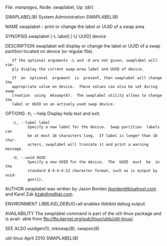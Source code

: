 File: *manpages*,  Node: swaplabel,  Up: (dir)

SWAPLABEL(8)                 System Administration                SWAPLABEL(8)



NAME
       swaplabel - print or change the label or UUID of a swap area

SYNOPSIS
       swaplabel [-L label] [-U UUID] device

DESCRIPTION
       swaplabel  will display or change the label or UUID of a swap partition
       located on device (or regular file).

       If the optional arguments -L and -U are not given, swaplabel will  sim-
       ply display the current swap-area label and UUID of device.

       If  an  optional  argument  is  present, then swaplabel will change the
       appropriate value on device.  These values can also be set during  swap
       creation  using  mkswap(8).  The swaplabel utility allows to change the
       label or UUID on an actively used swap device.

OPTIONS
       -h, --help
              Display help text and exit.

       -L, --label label
              Specify a new label for the device.  Swap partition  labels  can
              be at most 16 characters long.  If label is longer than 16 char-
              acters, swaplabel will truncate it and print a warning message.

       -U, --uuid UUID
              Specify a new UUID for the device.  The  UUID  must  be  in  the
              standard 8-4-4-4-12 character format, such as is output by uuid-
              gen(1).

AUTHOR
       swaplabel was written by Jason Borden <jborden@bluehost.com> and  Karel
       Zak <kzak@redhat.com>.

ENVIRONMENT
       LIBBLKID_DEBUG=all
              enables libblkid debug output.

AVAILABILITY
       The  swaplabel  command is part of the util-linux package and is avail-
       able from ftp://ftp.kernel.org/pub/linux/utils/util-linux/.

SEE ALSO
       uuidgen(1), mkswap(8), swapon(8)



util-linux                        April 2010                      SWAPLABEL(8)

